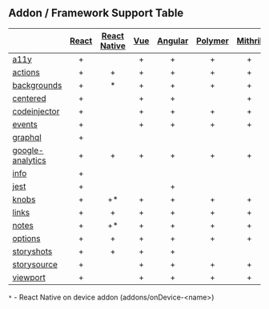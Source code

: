 ## Addon / Framework Support Table

| | [React](app/react)|[React Native](app/react-native)|[Vue](app/vue)|[Angular](app/angular)| [Polymer](app/polymer)| [Mithril](app/mithril)| [HTML](app/html)| [Marko](app/marko)| [Svelte](app/svelte)| [Riot](app/riot)| [Ember](app/ember)|
| ----------- |:-------:|:-------:|:-------:|:-------:|:-------:|:-------:|:-------:|:-------:|:-------:|:-------:|:-------:|
|[a11y](addons/a11y)                         |+| |+|+|+|+|+|+| | |+|
|[actions](addons/actions)                   |+|+|+|+|+|+|+|+|+|+|+|
|[backgrounds](addons/backgrounds)           |+|*|+|+|+|+|+|+|+|+|+|
|[centered](addons/centered)                 |+| |+|+| |+|+| |+| |+|
|[codeinjector](addons/codeinjector)         |+| |+|+|+|+|+|+|+|+|+|
|[events](addons/events)                     |+| |+|+|+|+|+|+| | |+|
|[graphql](addons/graphql)                   |+| | | | | | | | | | |
|[google-analytics](addons/google-analytics) |+|+|+|+|+|+|+|+|+|+|+|
|[info](addons/info)                         |+| | | | | | | | | | |
|[jest](addons/jest)                         |+| | |+| | |+| | | | |
|[knobs](addons/knobs)                       |+|+*|+|+|+|+|+|+|+|+|+|
|[links](addons/links)                       |+|+|+|+|+|+|+| |+|+|+|
|[notes](addons/notes)                       |+|+*|+|+|+|+|+| |+|+|+|
|[options](addons/options)                   |+|+|+|+|+|+|+| |+|+|+|
|[storyshots](addons/storyshots)             |+|+|+|+| | |+| |+|+| |
|[storysource](addons/storysource)           |+| |+|+|+|+|+|+|+|+|+|
|[viewport](addons/viewport)                 |+| |+|+|+|+|+|+|+|+|+|

`*` - React Native on device addon (addons/onDevice-\<name>) 
